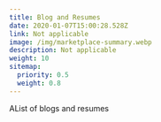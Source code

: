 ```yaml
---
title: Blog and Resumes
date: 2020-01-07T15:00:28.528Z
link: Not applicable
image: /img/marketplace-summary.webp
description: Not applicable
weight: 10
sitemap:
  priority: 0.5
  weight: 0.8
---
```

<!--

List of blogs and resumes

\-->



<p>AList of blogs and resumes</p>
